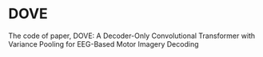 # DOVE
The code of paper, DOVE: A Decoder-Only Convolutional Transformer with Variance Pooling for EEG-Based Motor Imagery Decoding
